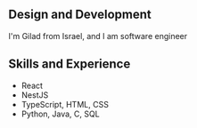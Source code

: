 ## Design and Development
I'm Gilad from Israel, and I am software engineer 

## Skills and Experience
*  React
*  NestJS
*  TypeScript, HTML, CSS
*  Python, Java, C, SQL
